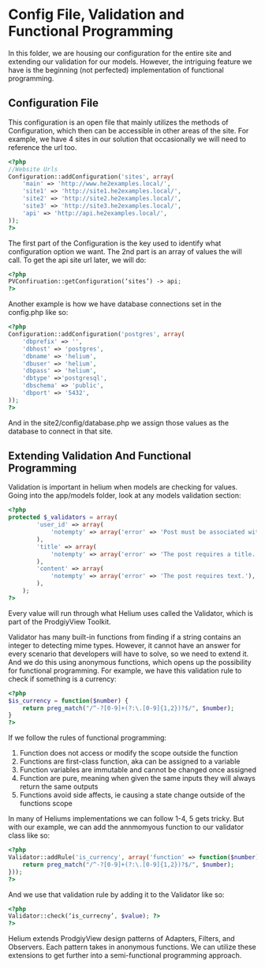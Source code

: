 # Config File, Validation and Functional Programming

In this folder, we are housing our configuration for the entire site and extending our validation for our models. However, the intriguing feature we have is the beginning (not perfected) implementation of functional programming.

## Configuration File

This configuration is an open file that mainly utilizes the methods of Configuration, which then can be accessible in other areas of the site. For example, we have 4 sites in our solution that occasionally we will need to reference the url too.
```php
<?php
//Website Urls
Configuration::addConfiguration('sites', array(
    'main' => 'http://www.he2examples.local/',
    'site1' => 'http://site1.he2examples.local/',
    'site2' => 'http://site2.he2examples.local/',
    'site3' => 'http://site3.he2examples.local/',
    'api' => 'http://api.he2examples.local/',
));
?>
```

The first part of the Configuration is the key used to identify what configuration option we want. The 2nd part is an array of values the will call. To get the api site url later, we will do:

```php
<?php
PVConfiruation::getConfiguration(‘sites’) -> api; 
?>
```

Another example is how we have database connections set in the config.php like so:

```php
<?php
Configuration::addConfiguration('postgres', array(
    'dbprefix' => '',
    'dbhost' => 'postgres',
    'dbname' => 'helium',    
    'dbuser' => 'helium',
    'dbpass' => 'helium',
    'dbtype' =>'postgresql',   
    'dbschema' => 'public',
    'dbport' => '5432',
));
?>
```

And in the site2/config/database.php we assign those values as the database to connect in that site.

## Extending Validation And Functional Programming

Validation is important in helium when models are checking for values. Going into the app/models folder, look at any models validation section:

```php
<?php
protected $_validators = array(
        'user_id' => array(
            'notempty' => array('error' => 'Post must be associated with a user.'),
        ), 
        'title' => array(
            'notempty' => array('error' => 'The post requires a title.'),
        ), 
        'content' => array(
            'notempty' => array('error' => 'The post requires text.'),
        ), 
    );
?>
```

Every value will run through what Helium uses called the Validator, which is part of the ProdgiyView Toolkit.

Validator has many built-in functions from finding if a string contains an integer to detecting mime types. However, it cannot have an answer for every scenario that developers will have to solve, so we need to extend it. And we do this using anonymous functions, which opens up the possibility for functional programming. For example, we have this validation rule to check if something is a currency:

```php
<?php
$is_currency = function($number) {
    return preg_match("/^-?[0-9]+(?:\.[0-9]{1,2})?$/", $number);
}
?>
```

If we follow the rules of functional programming:

1. Function does not access or modify the scope outside the function
2. Functions are first-class function, aka can be assigned to a variable
3. Function variables are immutable and cannot be changed once assigned
4. Function are pure, meaning when given the same inputs they will always return the same outputs
5. Functions avoid side affects, ie causing a state change outside of the functions scope

In many of Heliums implementations we can follow 1-4, 5 gets tricky. But with our example, we can add the annmomyous function to our validator class like so:

```php
<?php
Validator::addRule('is_currency', array('function' => function($number) {
    return preg_match("/^-?[0-9]+(?:\.[0-9]{1,2})?$/", $number);
}));
?>
```

And we use that validation rule by adding it to the Validator like so:

```php
<?php
Validator::check(‘is_currecny’, $value); ?>
?>
```

Helium extends ProdgiyView design patterns of Adapters, Filters, and Observers. Each pattern takes in anonymous functions. We can utilize these extensions to get further into a semi-functional programming approach.
